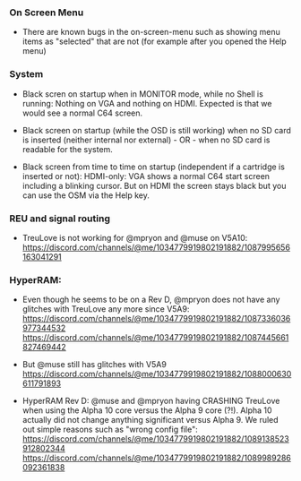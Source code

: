 ### On Screen Menu

* There are known bugs in the on-screen-menu such as showing menu items as
  "selected" that are not (for example after you opened the Help menu)

### System

* Black scren on startup when in MONITOR mode, while no Shell is running:
  Nothing on VGA and nothing on HDMI. Expected is that we would see
  a normal C64 screen.

* Black screen on startup (while the OSD is still working) when no SD card
  is inserted (neither internal nor external) - OR - when no SD card is
  readable for the system.

* Black screen from time to time on startup (independent if a cartridge is
  inserted or not): HDMI-only: VGA shows a normal C64 start screen including
  a blinking cursor. But on HDMI the screen stays black but you can use
  the OSM via the Help key.

### REU and signal routing

* TreuLove is not working for @mpryon and @muse on V5A10:
  https://discord.com/channels/@me/1034779919802191882/1087995656163041291

### HyperRAM:

* Even though he seems to be on a Rev D, @mpryon does not have any glitches
  with TreuLove any more since V5A9:
  https://discord.com/channels/@me/1034779919802191882/1087336036977344532
  https://discord.com/channels/@me/1034779919802191882/1087445661827469442

* But @muse still has glitches with V5A9
  https://discord.com/channels/@me/1034779919802191882/1088000630611791893

* HyperRAM Rev D: @muse and @mpryon having CRASHING TreuLove when using the
  Alpha 10 core versus the Alpha 9 core (?!). Alpha 10 actually did not
  change anything significant versus Alpha 9. We ruled out simple reasons
  such as "wrong config file":
  https://discord.com/channels/@me/1034779919802191882/1089138523912802344
  https://discord.com/channels/@me/1034779919802191882/1089989286092361838
